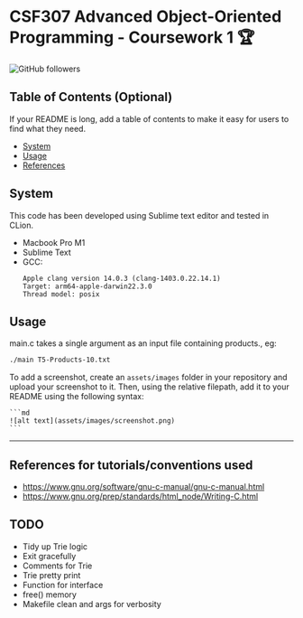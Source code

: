 # CSF307 Advanced Object-Oriented Programming - Coursework 1 🏆

![GitHub followers](https://img.shields.io/github/followers/micahdougall?style=social)


## Table of Contents (Optional)

If your README is long, add a table of contents to make it easy for users to find what they need.

- [System](#system)
- [Usage](#usage)
- [References](#usage)


## System

This code has been developed using Sublime text editor and tested in CLion.
- Macbook Pro M1
- Sublime Text
- GCC:
    ```
    Apple clang version 14.0.3 (clang-1403.0.22.14.1)
    Target: arm64-apple-darwin22.3.0
    Thread model: posix
    ```

## Usage

main.c takes a single argument as an input file containing products., eg:

```bash
./main T5-Products-10.txt
```

To add a screenshot, create an `assets/images` folder in your repository and upload your screenshot to it. Then, using the relative filepath, add it to your README using the following syntax:

    ```md
    ![alt text](assets/images/screenshot.png)
    ```
---



## References for tutorials/conventions used

- https://www.gnu.org/software/gnu-c-manual/gnu-c-manual.html
- https://www.gnu.org/prep/standards/html_node/Writing-C.html


## TODO

- Tidy up Trie logic
- Exit gracefully
- Comments for Trie
- Trie pretty print
- Function for interface
- free() memory
- Makefile clean and args for verbosity


